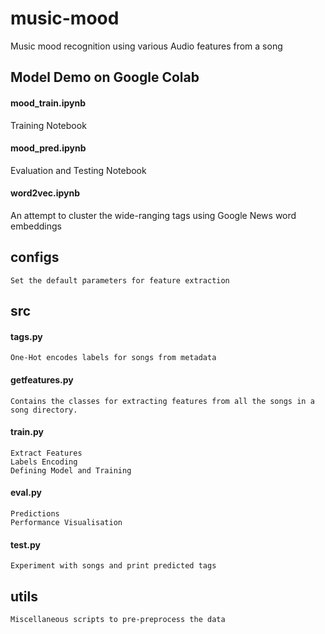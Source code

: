 # music-mood
Music mood recognition using various Audio features from a song
## Model Demo on Google Colab
#### mood_train.ipynb
Training Notebook
#### mood_pred.ipynb
Evaluation and Testing Notebook
#### word2vec.ipynb
An attempt to cluster the wide-ranging tags using Google News word embeddings
## configs
	Set the default parameters for feature extraction 
## src 
#### tags.py
	One-Hot encodes labels for songs from metadata
#### getfeatures.py
	Contains the classes for extracting features from all the songs in a song directory.
#### train.py
	Extract Features
	Labels Encoding
	Defining Model and Training
#### eval.py
	Predictions 
	Performance Visualisation
#### test.py
	Experiment with songs and print predicted tags
## utils
	Miscellaneous scripts to pre-preprocess the data
